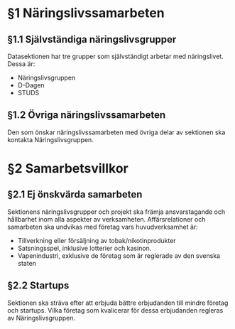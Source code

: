 <!-- Konglig Datasektionens PM för samarbeten -->

# §1 Näringslivssamarbeten

## §1.1 Självständiga näringslivsgrupper

Datasektionen har tre grupper som självständigt arbetar med näringslivet. Dessa är:

* Näringslivsgruppen
* D-Dagen
* STUDS

## §1.2 Övriga näringslivssamarbeten

Den som önskar näringslivssamarbeten med övriga delar av sektionen ska kontakta Näringslivsgruppen.

# §2 Samarbetsvillkor

## §2.1 Ej önskvärda samarbeten

Sektionens näringslivsgrupper och projekt ska främja ansvarstagande och hållbarhet inom alla aspekter av verksamheten. Affärsrelationer och samarbeten ska undvikas med företag vars huvudverksamhet är:

* Tillverkning eller försäljning av tobak/nikotinprodukter
* Satsningsspel, inklusive lotterier och kasinon.
* Vapenindustri, exklusive de företag som är reglerade av den svenska staten

## §2.2 Startups

Sektionen ska sträva efter att erbjuda bättre erbjudanden till mindre företag och startups. Vilka företag som kvalicerar för dessa erbjudanden regleras av Näringslivsgruppen.